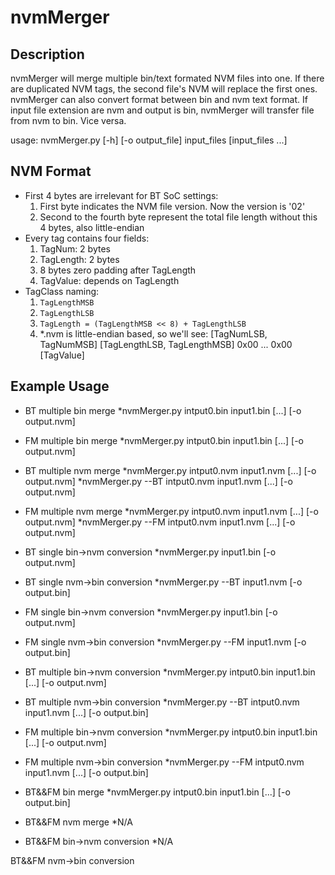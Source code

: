# nvmMerger
## Description
nvmMerger will merge multiple bin/text formated NVM files into one. If there are
duplicated NVM tags, the second file's NVM will replace the first ones.
nvmMerger can also convert format between bin and nvm text format.
If input file extension are nvm and output is bin, nvmMerger will transfer file from nvm to bin.
Vice versa.

usage: nvmMerger.py [-h] [-o output_file] input_files [input_files ...]

## NVM Format
* First 4 bytes are irrelevant for BT SoC settings:
	1. First byte indicates the NVM file version. Now the version is '02'
	2. Second to the fourth byte represent the total file length without this 4 bytes, also little-endian
* Every tag contains four fields:
	1. TagNum: 2 bytes
	2. TagLength: 2 bytes
	3. 8 bytes zero padding after TagLength
	4. TagValue: depends on TagLength
* TagClass naming:
	1. `TagLengthMSB`
	2. `TagLengthLSB`
	3. `TagLength = (TagLengthMSB << 8) + TagLengthLSB`
	4. *.nvm is little-endian based, so we'll see:
		[TagNumLSB, TagNumMSB] [TagLengthLSB, TagLengthMSB] 0x00 ... 0x00 [TagValue]
## Example Usage
* BT multiple bin merge
	*nvmMerger.py intput0.bin input1.bin [...] [-o output.nvm]

* FM multiple bin merge
	*nvmMerger.py intput0.bin input1.bin [...] [-o output.nvm]

* BT multiple nvm merge
	*nvmMerger.py intput0.nvm input1.nvm [...] [-o output.nvm]
	*nvmMerger.py --BT intput0.nvm input1.nvm [...] [-o output.nvm]

* FM multiple nvm merge
	*nvmMerger.py intput0.nvm input1.nvm [...] [-o output.nvm]
	*nvmMerger.py --FM intput0.nvm input1.nvm [...] [-o output.nvm]

* BT single bin->nvm conversion
	*nvmMerger.py input1.bin [-o output.nvm]

* BT single nvm->bin conversion
	*nvmMerger.py --BT input1.nvm [-o output.bin]

* FM single bin->nvm conversion
	*nvmMerger.py input1.bin [-o output.nvm]

* FM single nvm->bin conversion
	*nvmMerger.py --FM input1.nvm [-o output.bin]

* BT multiple bin->nvm conversion
	*nvmMerger.py intput0.bin input1.bin [...] [-o output.nvm]

* BT multiple nvm->bin conversion
	*nvmMerger.py --BT intput0.nvm input1.nvm [...] [-o output.bin]

* FM multiple bin->nvm conversion
	*nvmMerger.py intput0.bin input1.bin [...] [-o output.nvm]

* FM multiple nvm->bin conversion
	*nvmMerger.py --FM intput0.nvm input1.nvm [...] [-o output.bin]

* BT&&FM bin merge
	*nvmMerger.py intput0.bin input1.bin [...] [-o output.bin]

* BT&&FM nvm merge
	*N/A

* BT&&FM bin->nvm conversion
	*N/A

BT&&FM nvm->bin conversion
